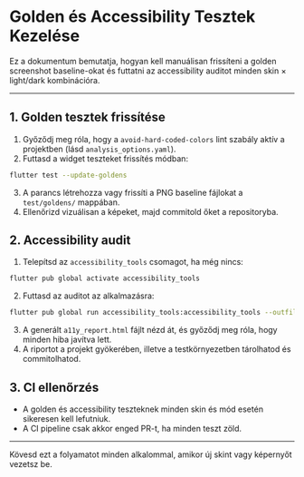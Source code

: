 # Golden és Accessibility Tesztek Kezelése

Ez a dokumentum bemutatja, hogyan kell manuálisan frissíteni a golden screenshot baseline-okat és futtatni az accessibility auditot minden skin × light/dark kombinációra.

---

## 1. Golden tesztek frissítése

1. Győződj meg róla, hogy a `avoid-hard-coded-colors` lint szabály aktív a projektben (lásd `analysis_options.yaml`).
2. Futtasd a widget teszteket frissítés módban:

```bash
flutter test --update-goldens
```

3. A parancs létrehozza vagy frissíti a PNG baseline fájlokat a `test/goldens/` mappában.
4. Ellenőrizd vizuálisan a képeket, majd commitold őket a repositoryba.

## 2. Accessibility audit

1. Telepítsd az `accessibility_tools` csomagot, ha még nincs:

```bash
flutter pub global activate accessibility_tools
```

2. Futtasd az auditot az alkalmazásra:

```bash
flutter pub global run accessibility_tools:accessibility_tools --outfile a11y_report.html
```

3. A generált `a11y_report.html` fájlt nézd át, és győződj meg róla, hogy minden hiba javítva lett.
4. A riportot a projekt gyökerében, illetve a testkörnyezetben tárolhatod és commitolhatod.

## 3. CI ellenőrzés

- A golden és accessibility teszteknek minden skin és mód esetén sikeresen kell lefutniuk.
- A CI pipeline csak akkor enged PR-t, ha minden teszt zöld.

---

Kövesd ezt a folyamatot minden alkalommal, amikor új skint vagy képernyőt vezetsz be.
